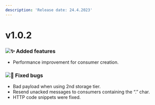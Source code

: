 ```yaml
---
description: 'Release date: 24.4.2023'
---
```


# v1.0.2

### ![:sparkles:](https://a.slack-edge.com/production-standard-emoji-assets/14.0/apple-medium/2728.png) Added features

* Performance improvement for consumer creation.

### ![:bug:](https://a.slack-edge.com/production-standard-emoji-assets/14.0/apple-medium/1f41b.png) Fixed bugs

* Bad payload when using 2nd storage tier.
* Resend unacked messages to consumers containing the “.” char.
* HTTP code snippets were fixed.
